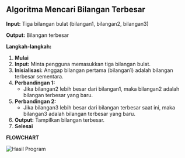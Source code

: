 
## Algoritma Mencari Bilangan Terbesar

**Input:** Tiga bilangan bulat (bilangan1, bilangan2, bilangan3)

**Output:** Bilangan terbesar

**Langkah-langkah:**
1. **Mulai**
2. **Input:** Minta pengguna memasukkan tiga bilangan bulat.
3. **Inisialisasi:** Anggap bilangan pertama (bilangan1) adalah bilangan terbesar sementara.
4. **Perbandingan 1:**
   * Jika bilangan2 lebih besar dari bilangan1, maka bilangan2 adalah bilangan terbesar yang baru.
5. **Perbandingan 2:**
   * Jika bilangan3 lebih besar dari bilangan terbesar saat ini, maka bilangan3 adalah bilangan terbesar yang baru.
6. **Output:** Tampilkan bilangan terbesar.
7. **Selesai**


**FLOWCHART**





![Hasil Program](https://github.com/user-attachments/assets/42966db6-f3ac-47fa-8089-01a6d8799a43)
